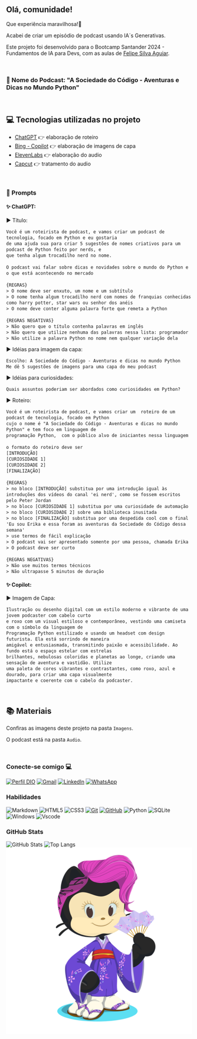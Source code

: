 ## Olá, comunidade!

Que experiência maravilhosa!🎉

Acabei de criar um episódio de podcast usando IA´s Generativas.

Este projeto foi desenvolvido para o Bootcamp Santander 2024 - Fundamentos de IA para Devs, com as aulas de [Felipe Silva Aguiar](https://www.linkedin.com/in/ACoAABLpUBgBQzTIZyVSL0M4NMZu0mXvv5wCRQ8).

&nbsp;

### 🎵 Nome do Podcast: "A Sociedade do Código - Aventuras e Dicas no Mundo Python"

&nbsp;

## 💻 Tecnologias utilizadas no projeto

- [ChatGPT](https://chat.openai.com/) 👉 elaboração de roteiro
- [Bing - Copilot](https://www.bing.com/images/create?cc=br) 👉 elaboração de imagens de capa
- [ElevenLabs](https://elevenlabs.io/) 👉 elaboração do audio
- [Capcut](www.capcut.com) 👉 tratamento do audio

&nbsp;

### 🧠 Prompts

#### ✨ ChatGPT:

▶️ Título:

    Você é um roteirista de podcast, e vamos criar um podcast de tecnologia, focado em Python e eu gostaria
    de uma ajuda sua para criar 5 sugestões de nomes criativos para um podcast de Python feito por nerds, e 
    que tenha algum trocadilho nerd no nome.
    
    O podcast vai falar sobre dicas e novidades sobre o mundo do Python e o que está acontecendo no mercado
    
    {REGRAS}
    > O nome deve ser enxuto, um nome e um subtítulo
    > O nome tenha algum trocadilho nerd com nomes de franquias conhecidas como harry potter, star wars ou senhor dos anéis
    > O nome deve conter alguma palavra forte que remeta a Python
    
    {REGRAS NEGATIVAS}
    > Não quero que o título contenha palavras em inglês
    > Não quero que utilize nenhuma das palavras nessa lista: programador
    > Não utilize a palavra Python no nome nem qualquer variação dela

▶️ Idéias para imagem da capa:

    Escolho: A Sociedade do Código - Aventuras e dicas no mundo Python
    Me dê 5 sugestões de imagens para uma capa do meu podcast

▶️ Idéias para curiosidades:

    Quais assuntos poderiam ser abordados como curiosidades em Python?

▶️ Roteiro:

    Você é um roteirista de podcast, e vamos criar um  roteiro de um podcast de tecnologia, focado em Python
    cujo o nome é "A Sociedade do Código - Aventuras e dicas no mundo Python" e tem foco em linguagem de 
    programação Python,  com o público alvo de iniciantes nessa linguagem
    
    o formato do roteiro deve ser
    [INTRODUÇÃO]
    [CURIOSIDADE 1]
    [CURIOSIDADE 2]
    [FINALIZAÇÃO]
    
    {REGRAS}
    > no bloco [INTRODUÇÃO] substitua por uma introdução igual às introduções dos vídeos do canal 'ei nerd', como se fossem escritos pelo Peter Jordan
    > no bloco [CURIOSIDADE 1] substitua por uma curiosidade de automação
    > no bloco [CURIOSIDADE 2] sobre uma biblioteca inusitada
    > no bloco [FINALIZAÇÃO] substitua por uma despedida cool com o final 'Eu sou Erika e essa foram as aventuras da Sociedade do Código dessa semana'
    > use termos de fácil explicação
    > O podcast vai ser apresentado somente por uma pessoa, chamada Erika
    > O podcast deve ser curto
    
    {REGRAS NEGATIVAS}
    > Não use muitos termos técnicos
    > Não ultrapasse 5 minutos de duração

#### ✨ Copilot:

▶️ Imagem de Capa:

    Ilustração ou desenho digital com um estilo moderno e vibrante de uma jovem podcaster com cabelo curto 
    e roxo com um visual estiloso e contemporâneo, vestindo uma camiseta com o símbolo da linguagem de 
    Programação Python estilizado e usando um headset com design futurista. Ela está sorrindo de maneira 
    amigável e entusiasmada, transmitindo paixão e acessibilidade. Ao fundo está o espaço estelar com estrelas 
    brilhantes, nebulosas coloridas e planetas ao longe, criando uma sensação de aventura e vastidão. Utilize 
    uma paleta de cores vibrantes e contrastantes, como roxo, azul e dourado, para criar uma capa visualmente 
    impactante e coerente com o cabelo da podcaster.

&nbsp;

## 📚 Materiais

Confiras as imagens deste projeto na pasta `Imagens`.

O podcast está na pasta `Audio`.


&nbsp;

### Conecte-se comigo 💻

[![Perfil DIO](https://img.shields.io/badge/-Meu%20Perfil%20na%20DIO-30A3DC?style=for-the-badge)](https://web.dio.me/users/erikita_vaz?tab=achievements)
[![Gmail](https://img.shields.io/badge/Gmail-333333?style=for-the-badge&logo=gmail&logoColor=red)](mailto:erikita.vaz@gmail.com)
[![LinkedIn](https://img.shields.io/badge/-LinkedIn-000?style=for-the-badge&logo=linkedin&logoColor=30A3DC)](https://www.linkedin.com/in/erika-vaz-cravo-774618113/)
[![WhatsApp](https://img.shields.io/badge/WhatsApp-25D366?style=for-the-badge&logo=whatsapp&logoColor=white)](https://wa.me/55+016+988045911)

### Habilidades

![Markdown](https://img.shields.io/badge/Markdown-000?style=for-the-badge&logo=markdown)
![HTML5](https://img.shields.io/badge/HTML-000?style=for-the-badge&logo=html5&logoColor=30A3DC)
![CSS3](https://img.shields.io/badge/CSS3-000?style=for-the-badge&logo=css3&logoColor=E94D5F)
[![Git](https://img.shields.io/badge/Git-000?style=for-the-badge&logo=git&logoColor=E94D5F)](https://git-scm.com/doc)
[![GitHub](https://img.shields.io/badge/GitHub-000?style=for-the-badge&logo=github&logoColor=30A3DC)](https://docs.github.com/)
![Python](https://img.shields.io/badge/python-3670A0?style=for-the-badge&logo=python&logoColor=ffdd54)
![SQLite](https://img.shields.io/badge/SQLite-000?style=for-the-badge&logo=sqlite&logoColor=07405E)
![Windows](https://img.shields.io/badge/Windows-000?style=for-the-badge&logo=windows&logoColor=2CA5E0)
![Vscode](https://img.shields.io/badge/Vscode-007ACC?style=for-the-badge&logo=visual-studio-code&logoColor=white) 

### GitHub Stats

![GitHub Stats](https://github-readme-stats.vercel.app/api?username=ErikaVazCravo&theme=transparent&bg_color=000&border_color=30A3DC&show_icons=true&icon_color=30A3DC&title_color=E94D5F&text_color=FFF)
![Top Langs](https://github-readme-stats-git-masterrstaa-rickstaa.vercel.app/api/top-langs/?username=ErikaVazCravo&bg_color=000&border_color=30A3DC&title_color=E94D5F&text_color=FFF)
![evc](https://github.com/ErikaVazCravo/ebook-usando-ia/blob/main/Imagens%20usadas/octocat-1714513122400.png?raw=true)
